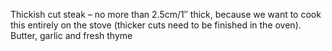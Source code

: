 Thickish cut steak – no more than 2.5cm/1″ thick, because we want to cook this entirely on the stove (thicker cuts need to be finished in the oven). 
Butter, garlic and fresh thyme
